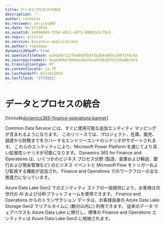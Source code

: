 ```yaml
---
title: データとプロセスの統合
description: ''
author: relnotes
ms.reviewer: sericks007
ms.date: 06/17/2019
ms.assetid: be096b69-725d-e911-a973-000d3a1c79c5
ms.topic: article
ms.service: business-applications
ms.author: robadawy
dynamics365pdf: true
ms.openlocfilehash: e14a367122fda09285973b264ad65c24872f6c9a
ms.sourcegitcommit: 0aab460e7666eea9a76ca4f6620751335ad8cbc5
ms.translationtype: HT
ms.contentlocale: ja-JP
ms.lasthandoff: 07/19/2019
ms.locfileid: "1775931"
---
```

# <a name="data-and-process-integration"></a>データとプロセスの統合

[!include[dynamics365-finance-operations banner](../includes/dynamics365-finance-operations.md)]

Common Data Service には、すぐに使用可能な追加エンティティ マッピングが含まれるようになります。 このリリースでは、プロジェクト、在庫、販売、調達から財務までをカバーするエンドツーエンドのシナリオがサポートされます。 これらのエンティティにより、Microsoft Power Platform を通じてより深い拡張性シナリオが可能になります。 Dynamics 365 for Finance and Operations は、いくつかのビジネス プロセス分野 (製造、倉庫および輸送、銀行および現金管理など) のビジネス イベントと Microsoft Flow をトリガーおよび監視する機能が追加され、Finance and Operations でのワークフローの主な推進力になっています。

Azure Data Lake Gen2 でのエンティティ ストアの一般提供により、お客様は次世代の AI および分析プラットフォームを使用できます。 Finance and Operations からのトランザクション データは、お客様自身の Azure Data Lake Storage Gen2 でリアルタイムに (数分以内に) 利用できます。 従来のデータ ウェアハウスも Azure Data Lake に移行し、標準の Finance and Operations エンティティは Azure Data Lake Gen2 に格納されます。 
